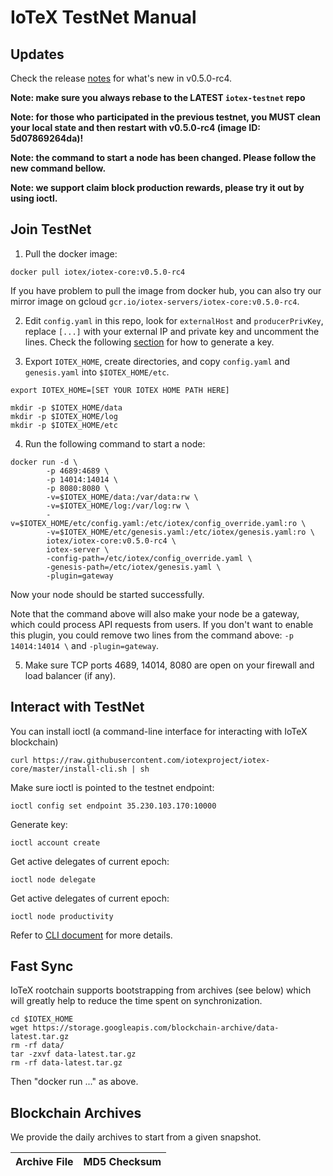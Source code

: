 # IoTeX TestNet Manual

## Updates

Check the release [notes](https://github.com/iotexproject/iotex-core/releases/tag/v0.5.0-rc4) for what's new in v0.5.0-rc4.

**Note: make sure you always rebase to the LATEST `iotex-testnet` repo**

**Note: for those who participated in the previous testnet, you MUST clean your local state and then restart with
v0.5.0-rc4 (image ID: 5d07869264da)!**

**Note: the command to start a node has been changed. Please follow the new command bellow.**

**Note: we support claim block production rewards, please try it out by using ioctl.**

## Join TestNet

1. Pull the docker image:

```
docker pull iotex/iotex-core:v0.5.0-rc4
```

If you have problem to pull the image from docker hub, you can also try our mirror image on gcloud
`gcr.io/iotex-servers/iotex-core:v0.5.0-rc4`.

2. Edit `config.yaml` in this repo, look for `externalHost` and `producerPrivKey`, replace `[...]` with your external IP
and private key and uncomment the lines. Check the following [section](#ioctl) for how to generate a key.

3. Export `IOTEX_HOME`, create directories, and copy `config.yaml` and `genesis.yaml` into `$IOTEX_HOME/etc`.

```
export IOTEX_HOME=[SET YOUR IOTEX HOME PATH HERE]

mkdir -p $IOTEX_HOME/data
mkdir -p $IOTEX_HOME/log
mkdir -p $IOTEX_HOME/etc
```

4. Run the following command to start a node:

```
docker run -d \
        -p 4689:4689 \
        -p 14014:14014 \
        -p 8080:8080 \
        -v=$IOTEX_HOME/data:/var/data:rw \
        -v=$IOTEX_HOME/log:/var/log:rw \
        -v=$IOTEX_HOME/etc/config.yaml:/etc/iotex/config_override.yaml:ro \
        -v=$IOTEX_HOME/etc/genesis.yaml:/etc/iotex/genesis.yaml:ro \
        iotex/iotex-core:v0.5.0-rc4 \
        iotex-server \
        -config-path=/etc/iotex/config_override.yaml \
        -genesis-path=/etc/iotex/genesis.yaml \
        -plugin=gateway
```

Now your node should be started successfully.

Note that the command above will also make your node be a gateway, which could process API requests from users. If you
don't want to enable this plugin, you could remove two lines from the command above: `-p 14014:14014 \` and
`-plugin=gateway`.

5. Make sure TCP ports 4689, 14014, 8080 are open on your firewall and load balancer (if any).

## <a name="ioctl"/>Interact with TestNet


You can install ioctl (a command-line interface for interacting with IoTeX blockchain)

```
curl https://raw.githubusercontent.com/iotexproject/iotex-core/master/install-cli.sh | sh
```

Make sure ioctl is pointed to the testnet endpoint:
```
ioctl config set endpoint 35.230.103.170:10000
```

Generate key:
```
ioctl account create
```

Get active delegates of current epoch:
```
ioctl node delegate
```

Get active delegates of current epoch:
```
ioctl node productivity
```

Refer to [CLI document](https://github.com/iotexproject/iotex-core/blob/master/cli/ioctl/README.md) for more details.

## Fast Sync

IoTeX rootchain supports bootstrapping from archives (see below) which will greatly help to reduce the time spent on synchronization.
```
cd $IOTEX_HOME
wget https://storage.googleapis.com/blockchain-archive/data-latest.tar.gz
rm -rf data/
tar -zxvf data-latest.tar.gz
rm -rf data-latest.tar.gz
```
Then "docker run ..." as above.

## Blockchain Archives

We provide the daily archives to start from a given snapshot.

| Archive File | MD5 Checksum |
| ------------ | ------------ |
